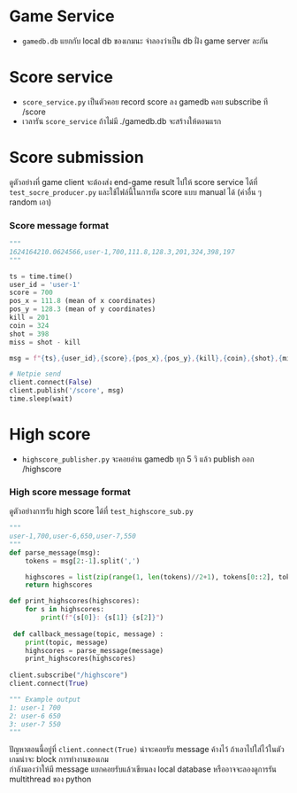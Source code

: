 # Game Service

- `gamedb.db` แยกกับ local db ของเกมนะ จำลองว่าเป็น db ฝั่ง game server ละกัน  

# Score service
- `score_service.py` เป็นตัวคอย record score ลง gamedb คอย subscribe ที /score  
- เวลารัน `score_service` ถ้าไม่มี ./gamedb.db จะสร้างให้ตอนแรก

# Score submission

ดูตัวอย่างที่ game client จะต้องส่ง end-game result ไปให้ score service ได้ที่ `test_socre_producer.py` และใช้ไฟล์นี้ในการยัด score แบบ manual ได้ (ค่าอื่น ๆ random เอา)

### Score message format
```python
""" 
1624164210.0624566,user-1,700,111.8,128.3,201,324,398,197
"""

ts = time.time()
user_id = 'user-1'
score = 700
pos_x = 111.8 (mean of x coordinates)
pos_y = 128.3 (mean of y coordinates)
kill = 201
coin = 324
shot = 398
miss = shot - kill

msg = f"{ts},{user_id},{score},{pos_x},{pos_y},{kill},{coin},{shot},{miss}" # shot with out kill

# Netpie send
client.connect(False)
client.publish('/score', msg)
time.sleep(wait)
```

# High score
- `highscore_publisher.py` จะคอยอ่าน gamedb ทุก 5 วิ แล้ว publish ออก /highscore  

### High score message format

ดูตัวอย่างการรับ high score ได้ที่ `test_highscore_sub.py` 

```python
"""
user-1,700,user-6,650,user-7,550
"""
def parse_message(msg):
    tokens = msg[2:-1].split(',')

    highscores = list(zip(range(1, len(tokens)//2+1), tokens[0::2], tokens[1::2]))
    return highscores

def print_highscores(highscores):
    for s in highscores:
        print(f"{s[0]}: {s[1]} {s[2]}")
        
 def callback_message(topic, message) :
    print(topic, message)
    highscores = parse_message(message)
    print_highscores(highscores)
    
client.subscribe("/highscore") 
client.connect(True)

""" Example output
1: user-1 700
2: user-6 650
3: user-7 550
"""
```

ปัญหาตอนนี้อยู่ที่ `client.connect(True)` น่าจะคอยรับ message ค้างไว้ ถ้าเอาไปใส่ไว้ในตัวเกมน่าจะ block การทำงานของเกม  
กำลังมองว่าให้มี message แยกคอยรับแล้วเขียนลง local database หรืออาจจะลองดูการรัน multithread ของ python


